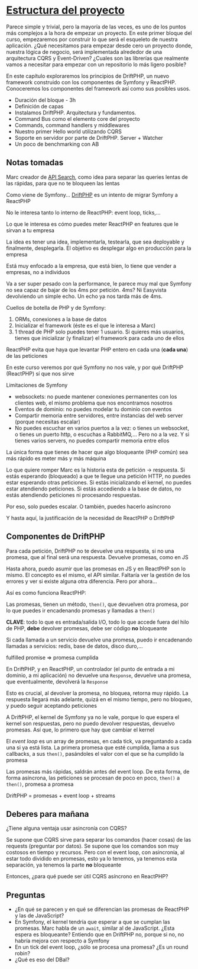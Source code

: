 # [Estructura del proyecto](https://php.coach/course.es.html#skeleton)

Parece simple y trivial, pero la mayoría de las veces, es uno de los puntos más 
complejos a la hora de empezar un proyecto. En este primer bloque del curso, 
empezaremos por construir lo que será el esqueleto de nuestra aplicación. ¿Qué 
necesitamos para empezar desde cero un proyecto donde, nuestra lógica de negocio, 
será implementada alrededor de una arquitectura CQRS y Event-Driven? ¿Cuales son 
las librerías que realmente vamos a necesitar para empezar con un repositorio lo 
más ligero posible?

En este capítulo exploraremos los principios de DriftPHP, un nuevo framework 
construido con los componentes de Symfony y ReactPHP. Conoceremos los componentes 
del framework así como sus posibles usos.

- Duración del bloque - 3h
- Definición de capas
- Instalamos DriftPHP. Arquitectura y fundamentos.
- Command Bus como el elemento core del proyecto
- Commands, command handlers y middlewares
- Nuestro primer Hello world utilizando CQRS
- Soporte en servidor por parte de DriftPHP. Server + Watcher
- Un poco de benchmarking con AB

## Notas tomadas

Marc creador de [API Search](https://apisearch.io), como idea para separar las
queries lentas de las rápidas, para que no te bloqueen las lentas

Como viene de Symfony... [DriftPHP](https://driftphp.io) es un intento de migrar
Symfony a ReactPHP

No le interesa tanto lo interno de ReactPHP: event loop, ticks,...

Lo que le interesa es cómo puedes meter ReactPHP en features que le sirvan a tu
empresa

La idea es tener una idea, implementarla, testearla, que sea deployable y 
finalmente, desplegarla. El objetivo es desplegar algo en producción para la
empresa

Está muy enfocado a la empresa, que está bien, lo tiene que vender a empresas,
no a individuos

Va a ser super pesado con la performance, le parece muy mal que Symfony no sea
capaz de bajar de los 4ms por petición. 4ms? Ni Easyvista devolviendo un simple
echo. Un echo ya nos tarda más de 4ms.

Cuellos de botella de PHP y de Symfony:

1. ORMs, conexiones a la base de datos
2. Inicializar el framework (éste es el que le interesa a Marc)
3. 1 thread de PHP solo puedes tener 1 usuario. Si quieres más usuarios, tienes
que inicializar (y finalizar) el framework para cada uno de ellos

ReactPHP evita que haya que levantar PHP entero en cada una (**cada una**) de las
peticiones

En este curso veremos por qué Symfony no nos vale, y por qué DriftPHP (ReactPHP)
sí que nos sirve

Limitaciones de Symfony

- websockets: no puede mantener conexiones permanentes con los clientes web, el
mismo problema que nos encontramos nosotros
- Eventos de dominio: no puedes modelar tu dominio con eventos
- Compartir memoria entre servidores, entre instancias del web server (porque
necesitas escalar)
- No puedes escuchar en varios puertos a la vez: o tienes un websocket, o tienes
un puerto http, o escuchas a RabbitMQ,... Pero no a la vez. Y si tienes varios
servers, no puedes compartir memoria entre ellos

La única forma que tienes de hacer que algo bloqueante (PHP común) sea más rápido
es meter más y más máquina

Lo que quiere romper Marc es la historia esta de petición -> respuesta. Si estás
esperando (bloqueado) a que te llegue una petición HTTP, no puedes estar esperando
otras peticiones. Si estás inicializando el kernel, no puedes estar atendiendo
peticiones. Si estás accediendo a la base de datos, no estás atendiendo peticiones
ni procesando respuestas. 

Por eso, solo puedes escalar. O también, puedes hacerlo asíncrono

Y hasta aquí, la justificación de la necesidad de ReactPHP o DriftPHP

## Componentes de DriftPHP

Para cada petición, DriftPHP no te devuelve una respuesta, si no una promesa, que
al final será una respuesta. Devuelve promesas, como en JS

Hasta ahora, puedo asumir que las promesas en JS y en ReactPHP son lo mismo. El
concepto es el mismo, el API similar. Faltaría ver la gestión de los errores y ver
si existe alguna otra diferencia. Pero por ahora...

Así es como funciona ReactPHP:

Las promesas, tienen un método, `then()`, que devuelven otra promesa, por lo que
puedes ir encadenando promesas y llamadas a `then()`

**CLAVE**: todo lo que es entrada/salida I/O, todo lo que accede fuera del hilo
de PHP, **debe** devolver promesas, debe ser código **no** bloqueante

Si cada llamada a un servicio devuelve una promesa, puedo ir encadenando llamadas
a servicios: redis, base de datos, disco duro,...

fulfilled promise => promesa cumplida

En DriftPHP, y en ReactPHP, un controlador (el punto de entrada a mi dominio, a mi
aplicación) no devuelve una `Response`, devuelve una promesa, que eventualmente,
devolverá la `Response` 

Esto es crucial, al devolver la promesa, no bloquea, retorna muy rápido. La
respuesta llegará más adelante, quizá en el mismo tiempo, pero no bloqueo, y
puedo seguir aceptando peticiones

A DriftPHP, el kernel de Symfony ya no le vale, porque lo que espera el kernel son
respuestas, pero no puedo devolver respuestas, devuelvo promesas. Así que, lo
primero que hay que cambiar el kernel

El *event loop* es un array de promesas, en cada tick, va preguntando a cada una
si ya está lista. La primera promesa que esté cumplida, llama a sus callbacks, 
a sus `then()`, pasándoles el valor con el que se ha cumplido la promesa

Las promesas más rápidas, saldrán antes del event loop. De esta forma, de forma
asíncrona, las peticiones se procesan de poco en poco, `then()` a `then()`,
promesa a promesa

DriftPHP = promesas + event loop + streams

## Deberes para mañana

¿Tiene alguna ventaja usar asincronía con CQRS?

Se supone que CQRS sirve para separar los comandos (hacer cosas) de las requests
(preguntar por datos). Se supone que los comandos son muy costosos en tiempo y
recursos. Pero con el event loop, con asincronía, al estar todo dividido en
promesas, esto ya lo tenemos, ya tenemos esta separación, ya tenemos la parte
**no** bloqueante

Entonces, ¿para qué puede ser útil CQRS asíncrono en ReactPHP?

## Preguntas

- ¿En qué se parecen y en qué se diferencian las promesas de ReactPHP y las de
JavaScript?
- En Symfony, el kernel tendría que esperar a que se cumplan las promesas. Marc
habla de un `await`, similar al de JavaScript. ¿Esta espera es bloqueante?
Entiendo que en DriftPHP no, porque si no, no habría mejora con respecto a
Symfony
- En un tick del event loop, ¿sólo se procesa una promesa? ¿Es un round robin?
- ¿Qué es eso del DBal?
  











































